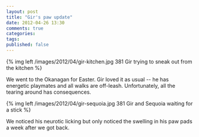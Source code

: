 ```yaml
---
layout: post
title: "Gir's paw update"
date: 2012-04-26 13:30
comments: true
categories: 
tags: 
published: false
---
```


{% img left /images/2012/04/gir-kitchen.jpg 381 Gir trying to sneak out from the kitchen %}

We went to the Okanagan for Easter. Gir loved it as usual -- he has energetic playmates and all walks are off-leash. Unfortunately, all the tearing around has consequences.

<!--more-->

{% img left /images/2012/04/gir-sequoia.jpg 381 Gir and Sequoia waiting for a stick %}

We noticed his neurotic licking but only noticed the swelling in his paw pads a week after we got back.